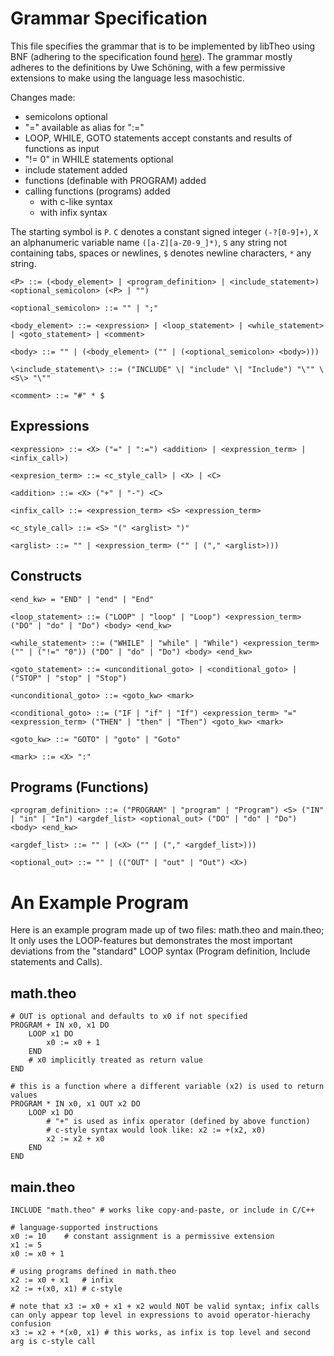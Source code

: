 # Grammar Specification
This file specifies the grammar that is to be implemented by libTheo using BNF (adhering to the specification found [here](https://en.wikipedia.org/wiki/Backus%E2%80%93Naur_form)).
The grammar mostly adheres to the definitions by Uwe Schöning, with a few permissive extensions to make using the language less masochistic.

Changes made:
- semicolons optional
- "=" available as alias for ":="
- LOOP, WHILE, GOTO statements accept constants and results of functions as input
- "!= 0" in WHILE statements optional
- include statement added
- functions (definable with PROGRAM) added
- calling functions (programs) added
	- with c-like syntax
	- with infix syntax

The starting symbol is `P`. `C` denotes a constant signed integer `(-?[0-9]+)`, `X` an alphanumeric variable name `([a-Z][a-Z0-9_]*)`, `S` any string not containing tabs, spaces or newlines, `$` denotes newline characters, `*` any string.

```BNF
<P> ::= (<body_element> | <program_definition> | <include_statement>) <optional_semicolon> (<P> | "")

<optional_semicolon> ::= "" | ";"

<body_element> ::= <expression> | <loop_statement> | <while_statement> | <goto_statement> | <comment>

<body> ::= "" | (<body_element> ("" | (<optional_semicolon> <body>)))

\<include_statement\> ::= ("INCLUDE" \| "include" \| "Include") "\"" \<S\> "\""

<comment> ::= "#" * $
```
## Expressions
```BNF
<expression> ::= <X> ("=" | ":=") <addition> | <expression_term> | <infix_call>)

<expresion_term> ::= <c_style_call> | <X> | <C>

<addition> ::= <X> ("+" | "-") <C>

<infix_call> ::= <expression_term> <S> <expression_term>

<c_style_call> ::= <S> "(" <arglist> ")"

<arglist> ::= "" | <expression_term> ("" | ("," <arglist>)))
```
## Constructs
```BNF
<end_kw> = "END" | "end" | "End"

<loop_statement> ::= ("LOOP" | "loop" | "Loop") <expression_term> ("DO" | "do" | "Do") <body> <end_kw>

<while_statement> ::= ("WHILE" | "while" | "While") <expression_term> ("" | ("!=" "0")) ("DO" | "do" | "Do") <body> <end_kw>

<goto_statement> ::= <unconditional_goto> | <conditional_goto> | ("STOP" | "stop" | "Stop")

<unconditional_goto> ::= <goto_kw> <mark>

<conditional_goto> ::= ("IF | "if" | "If") <expression_term> "=" <expression_term> ("THEN" | "then" | "Then") <goto_kw> <mark>

<goto_kw> ::= "GOTO" | "goto" | "Goto"

<mark> ::= <X> ":"
```
## Programs (Functions)
```BNF
<program_definition> ::= ("PROGRAM" | "program" | "Program") <S> ("IN" | "in" | "In") <argdef_list> <optional_out> ("DO" | "do" | "Do") <body> <end_kw>

<argdef_list> ::= "" | (<X> ("" | ("," <argdef_list>)))

<optional_out> ::= "" | (("OUT" | "out" | "Out") <X>)
```
# An Example Program
Here is an example program made up of two files: math.theo and main.theo;
It only uses the LOOP-features but demonstrates the most important deviations from the "standard" LOOP syntax (Program definition, Include statements and Calls).

## math.theo
```
# OUT is optional and defaults to x0 if not specified
PROGRAM + IN x0, x1 DO
	LOOP x1 DO
		x0 := x0 + 1
	END
	# x0 implicitly treated as return value
END

# this is a function where a different variable (x2) is used to return values
PROGRAM * IN x0, x1 OUT x2 DO
	LOOP x1 DO
		# "+" is used as infix operator (defined by above function)
		# c-style syntax would look like: x2 := +(x2, x0)
		x2 := x2 + x0 
	END
END
```

## main.theo
```
INCLUDE "math.theo" # works like copy-and-paste, or include in C/C++

# language-supported instructions
x0 := 10	# constant assignment is a permissive extension
x1 := 5
x0 := x0 + 1	

# using programs defined in math.theo
x2 := x0 + x1 	# infix
x2 := +(x0, x1) # c-style

# note that x3 := x0 + x1 + x2 would NOT be valid syntax; infix calls can only appear top level in expressions to avoid operator-hierachy confusion
x3 := x2 + *(x0, x1) # this works, as infix is top level and second arg is c-style call
```
